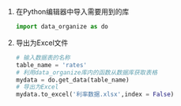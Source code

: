 1. 在Python编辑器中导入需要用到的库

   ```python
   import data_organize as do
   ```

2. 导出为Excel文件

   ```python
   # 输入数据表的名称
   table_name = 'rates'
   # 利用data_organize库内的函数从数据库获取表格
   mydata = do.get_data(table_name)
   # 导出为Excel
   mydata.to_excel('利率数据.xlsx',index = False)
   ```

